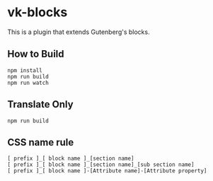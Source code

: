 # vk-blocks

This is a plugin that extends Gutenberg's blocks.

## How to Build

```
npm install
npm run build
npm run watch
```

## Translate Only

```
npm run build
```

## CSS name rule

```
[ prefix ]_[ block name ]_[section name]
[ prefix ]_[ block name ]_[section name]_[sub section name]
[ prefix ]_[ block name ]-[Attribute name]-[Attribute property]
```
